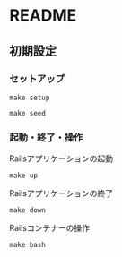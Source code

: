 # README
## 初期設定

### セットアップ

```
make setup
```

```
make seed
```

### 起動・終了・操作

Railsアプリケーションの起動
```
make up
```

Railsアプリケーションの終了
```
make down
```

Railsコンテナーの操作
```
make bash
```